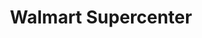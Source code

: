 ---
title: "Walmart Supercenter"
url: /washington-court-house/walmart-supercenter/
shop: supermarket
---